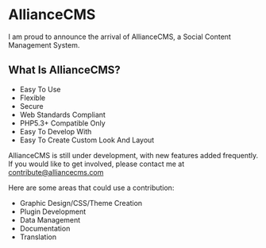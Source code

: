 AllianceCMS
===========

I am proud to announce the arrival of AllianceCMS, a Social Content Management System.

<h2>What Is AllianceCMS?</h2>

<ul>
	<li>Easy To Use</li>
	<li>Flexible</li>
	<li>Secure</li>
	<li>Web Standards Compliant</li>
	<li>PHP5.3+ Compatible Only</li>
	<li>Easy To Develop With</li>
	<li>Easy To Create Custom Look And Layout</li>
</ul>

AllianceCMS is still under development, with new features added frequently. If you would like to get involved, please contact me at <a href="mailto:contribute@alliancecms.com">contribute@alliancecms.com</a>

Here are some areas that could use a contribution:

<ul>
	<li>Graphic Design/CSS/Theme Creation</li>
	<li>Plugin Development</li>
	<li>Data Management</li>
	<li>Documentation</li>
	<li>Translation</li>
</ul>